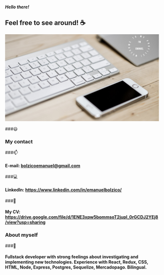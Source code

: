 ##### Hello there! 

## Feel free to see around! :coffee:

![My kind of setup](/github.jpg)

###😃
### My contact 
###📫
#### E-mail: bolzicoemanuel@gmail.com  
###💻
#### LinkedIn: https://www.linkedin.com/in/emanuelbolzico/ 
###🔧
#### My CV: https://drive.google.com/file/d/1ENE3xpw5bommsoT2jupI_0rGCDJ2YEj8/view?usp=sharing 

### About myself 
###💪
#### Fullstack developer with strong feelings about investigating and implementing new technologies. Experience with React, Redux, CSS, HTML, Node, Express, Postgres, Sequelize, Mercadopago. Bilingual. 
